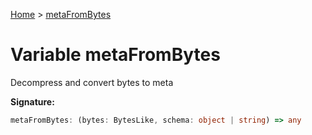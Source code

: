 [Home](../index.md) &gt; [metaFromBytes](./metafrombytes.md)

# Variable metaFromBytes

Decompress and convert bytes to meta

<b>Signature:</b>

```typescript
metaFromBytes: (bytes: BytesLike, schema: object | string) => any
```
